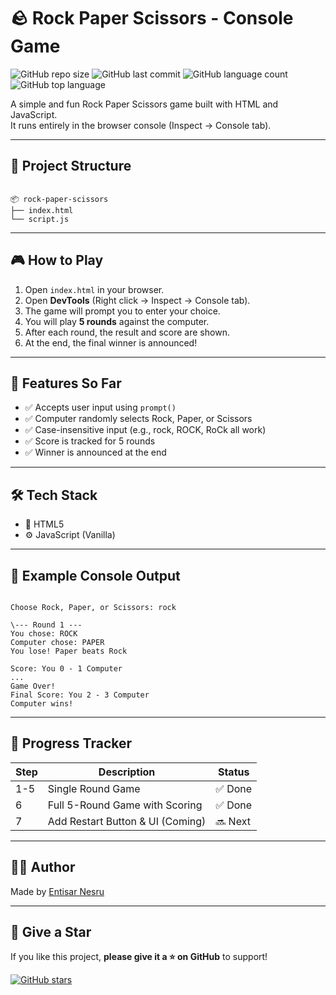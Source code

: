 # 🪨 Rock Paper Scissors - Console Game

![GitHub repo size](https://img.shields.io/github/repo-size/entuelias/rock-paper-scissors)
![GitHub last commit](https://img.shields.io/github/last-commit/entuelias/rock-paper-scissors)
![GitHub language count](https://img.shields.io/github/languages/count/entuelias/rock-paper-scissors)
![GitHub top language](https://img.shields.io/github/languages/top/entuelias/rock-paper-scissors)

A simple and fun Rock Paper Scissors game built with HTML and JavaScript.  
It runs entirely in the browser console (Inspect → Console tab).

---

## 📁 Project Structure

```

📦 rock-paper-scissors
├── index.html
└── script.js

```

---

## 🎮 How to Play

1. Open `index.html` in your browser.
2. Open **DevTools** (Right click → Inspect → Console tab).
3. The game will prompt you to enter your choice.
4. You will play **5 rounds** against the computer.
5. After each round, the result and score are shown.
6. At the end, the final winner is announced!

---

## 📜 Features So Far

- ✅ Accepts user input using `prompt()`
- ✅ Computer randomly selects Rock, Paper, or Scissors
- ✅ Case-insensitive input (e.g., rock, ROCK, RoCk all work)
- ✅ Score is tracked for 5 rounds
- ✅ Winner is announced at the end

---

## 🛠️ Tech Stack

- 🧾 HTML5
- ⚙️ JavaScript (Vanilla)

---

## 📌 Example Console Output

```

Choose Rock, Paper, or Scissors: rock

\--- Round 1 ---
You chose: ROCK
Computer chose: PAPER
You lose! Paper beats Rock

Score: You 0 - 1 Computer
...
Game Over!
Final Score: You 2 - 3 Computer
Computer wins!

```

---

## 🚧 Progress Tracker

| Step | Description                       | Status |
|------|-----------------------------------|--------|
| 1-5  | Single Round Game                 | ✅ Done |
| 6    | Full 5-Round Game with Scoring    | ✅ Done |
| 7    | Add Restart Button & UI (Coming)  | 🔜 Next |

---

## 👩‍💻 Author

Made by [Entisar Nesru](https://github.com/entuelias)  


---

## 🌟 Give a Star

If you like this project, **please give it a ⭐ on GitHub** to support!

[![GitHub stars](https://img.shields.io/github/stars/entuelias/rock-paper-scissors?style=social)](https://github.com/entuelias/rock-paper-scissors)
```

